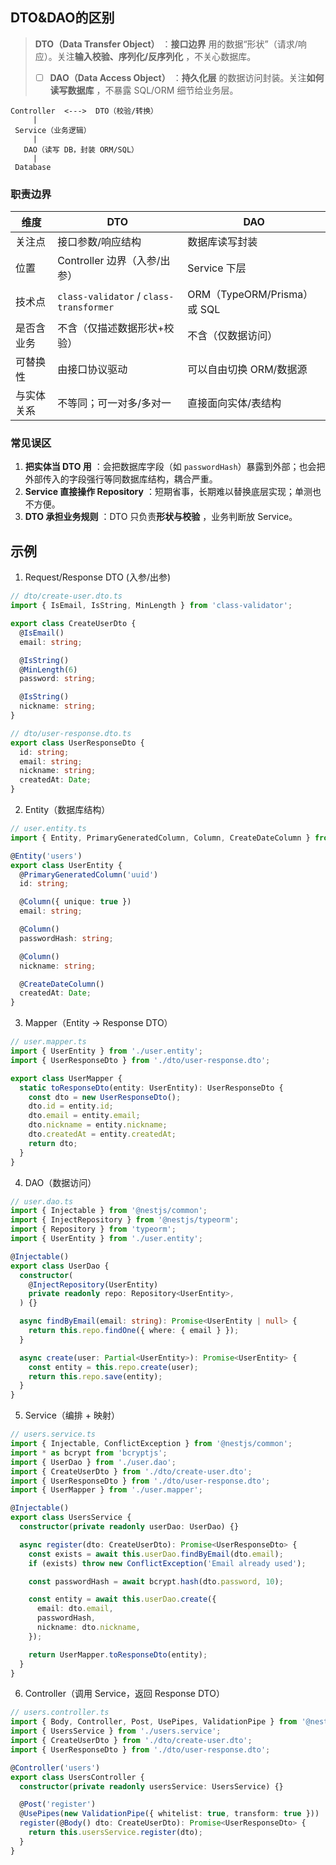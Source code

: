 ## DTO&DAO的区别

> **DTO（Data Transfer Object）** ：**接口边界** 用的数据“形状”（请求/响应）。关注**输入校验、序列化/反序列化** ，不关心数据库。
>
> * [ ] **DAO（Data Access Object）** ：**持久化层** 的数据访问封装。关注**如何读写数据库** ，不暴露 SQL/ORM 细节给业务层。

```pgsql
Controller  <--->  DTO（校验/转换）
     |
 Service（业务逻辑）
     |
   DAO（读写 DB，封装 ORM/SQL）
     |
 Database
```

### 职责边界


| 维度       | DTO                                     | DAO                         |
| ------------ | ----------------------------------------- | ----------------------------- |
| 关注点     | 接口参数/响应结构                       | 数据库读写封装              |
| 位置       | Controller 边界（入参/出参）            | Service 下层                |
| 技术点     | `class-validator` / `class-transformer` | ORM（TypeORM/Prisma）或 SQL |
| 是否含业务 | 不含（仅描述数据形状+校验）             | 不含（仅数据访问）          |
| 可替换性   | 由接口协议驱动                          | 可以自由切换 ORM/数据源     |
| 与实体关系 | 不等同；可一对多/多对一                 | 直接面向实体/表结构         |

### 常见误区

1. **把实体当 DTO 用** ：会把数据库字段（如 `passwordHash`）暴露到外部；也会把外部传入的字段强行等同数据库结构，耦合严重。
2. **Service 直接操作 Repository** ：短期省事，长期难以替换底层实现；单测也不方便。
3. **DTO 承担业务规则** ：DTO 只负责**形状与校验** ，业务判断放 Service。

## 示例

1. Request/Response DTO (入参/出参)

```ts
// dto/create-user.dto.ts
import { IsEmail, IsString, MinLength } from 'class-validator';

export class CreateUserDto {
  @IsEmail()
  email: string;

  @IsString()
  @MinLength(6)
  password: string;

  @IsString()
  nickname: string;
}
```

```ts
// dto/user-response.dto.ts
export class UserResponseDto {
  id: string;
  email: string;
  nickname: string;
  createdAt: Date;
}
```

2. Entity（数据库结构）

```ts
// user.entity.ts
import { Entity, PrimaryGeneratedColumn, Column, CreateDateColumn } from 'typeorm';

@Entity('users')
export class UserEntity {
  @PrimaryGeneratedColumn('uuid')
  id: string;

  @Column({ unique: true })
  email: string;

  @Column()
  passwordHash: string;

  @Column()
  nickname: string;

  @CreateDateColumn()
  createdAt: Date;
}
```

3. Mapper（Entity → Response DTO）

```ts
// user.mapper.ts
import { UserEntity } from './user.entity';
import { UserResponseDto } from './dto/user-response.dto';

export class UserMapper {
  static toResponseDto(entity: UserEntity): UserResponseDto {
    const dto = new UserResponseDto();
    dto.id = entity.id;
    dto.email = entity.email;
    dto.nickname = entity.nickname;
    dto.createdAt = entity.createdAt;
    return dto;
  }
}
```

4. DAO（数据访问）

```ts
// user.dao.ts
import { Injectable } from '@nestjs/common';
import { InjectRepository } from '@nestjs/typeorm';
import { Repository } from 'typeorm';
import { UserEntity } from './user.entity';

@Injectable()
export class UserDao {
  constructor(
    @InjectRepository(UserEntity)
    private readonly repo: Repository<UserEntity>,
  ) {}

  async findByEmail(email: string): Promise<UserEntity | null> {
    return this.repo.findOne({ where: { email } });
  }

  async create(user: Partial<UserEntity>): Promise<UserEntity> {
    const entity = this.repo.create(user);
    return this.repo.save(entity);
  }
}
```

5. Service（编排 + 映射）

```ts
// users.service.ts
import { Injectable, ConflictException } from '@nestjs/common';
import * as bcrypt from 'bcryptjs';
import { UserDao } from './user.dao';
import { CreateUserDto } from './dto/create-user.dto';
import { UserResponseDto } from './dto/user-response.dto';
import { UserMapper } from './user.mapper';

@Injectable()
export class UsersService {
  constructor(private readonly userDao: UserDao) {}

  async register(dto: CreateUserDto): Promise<UserResponseDto> {
    const exists = await this.userDao.findByEmail(dto.email);
    if (exists) throw new ConflictException('Email already used');

    const passwordHash = await bcrypt.hash(dto.password, 10);

    const entity = await this.userDao.create({
      email: dto.email,
      passwordHash,
      nickname: dto.nickname,
    });

    return UserMapper.toResponseDto(entity);
  }
}
```

6. Controller（调用 Service，返回 Response DTO）

```ts
// users.controller.ts
import { Body, Controller, Post, UsePipes, ValidationPipe } from '@nestjs/common';
import { UsersService } from './users.service';
import { CreateUserDto } from './dto/create-user.dto';
import { UserResponseDto } from './dto/user-response.dto';

@Controller('users')
export class UsersController {
  constructor(private readonly usersService: UsersService) {}

  @Post('register')
  @UsePipes(new ValidationPipe({ whitelist: true, transform: true }))
  register(@Body() dto: CreateUserDto): Promise<UserResponseDto> {
    return this.usersService.register(dto);
  }
}
```
